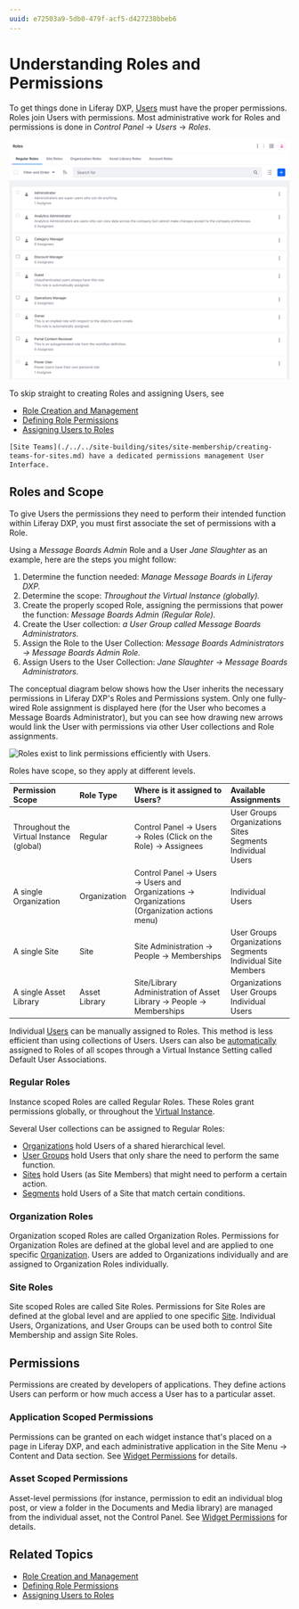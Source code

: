 ```yaml
---
uuid: e72503a9-5db0-479f-acf5-d427238bbeb6
---
```

# Understanding Roles and Permissions

To get things done in Liferay DXP, [Users](./../users/understanding-users.md) must have the proper permissions. Roles join Users with permissions. Most administrative work for Roles and permissions is done in *Control Panel* &rarr; *Users* &rarr; *Roles*.

![Manage Roles from the Control Panel.](./understanding-roles-and-permissions/images/03.png)

To skip straight to creating Roles and assigning Users, see

* [Role Creation and Management](./creating-and-managing-roles.md)
* [Defining Role Permissions](./defining-role-permissions.md)
* [Assigning Users to Roles](./assigning-users-to-roles.md)

```{note}
[Site Teams](./../../site-building/sites/site-membership/creating-teams-for-sites.md) have a dedicated permissions management User Interface.
```

## Roles and Scope

To give Users the permissions they need to perform their intended function within Liferay DXP, you must first associate the set of permissions with a Role.

Using a _Message Boards Admin_ Role and a User _Jane Slaughter_ as an example, here are the steps you might follow:

1. Determine the function needed: _Manage Message Boards in Liferay DXP._
1. Determine the scope: _Throughout the Virtual Instance (globally)._
1. Create the properly scoped Role, assigning the permissions that power the function: _Message Boards Admin (Regular Role)._
1. Create the User collection: _a User Group called Message Boards Administrators._
1. Assign the Role to the User Collection: _Message Boards Administrators &rarr; Message Boards Admin Role._
1. Assign Users to the User Collection: _Jane Slaughter &rarr; Message Boards Administrators._

The conceptual diagram below shows how the User inherits the necessary permissions in Liferay DXP's Roles and Permissions system. Only one fully-wired Role assignment is displayed here (for the User who becomes a Message Boards Administrator), but you can see how drawing new arrows would link the User with permissions via other User collections and Role assignments.

![Roles exist to link permissions efficiently with Users.](./understanding-roles-and-permissions/images/02.png)

Roles have scope, so they apply at different levels.

| Permission Scope | Role Type | Where is it assigned to Users? | Available Assignments |
| :--- | :--- | :--- | :--- |
| Throughout the Virtual Instance (global) | Regular   | Control Panel &rarr; Users &rarr; Roles (Click on the Role) &rarr; Assignees | User Groups <br />Organizations <br />Sites <br />Segments <br />Individual Users |
| A single Organization | Organization | Control Panel &rarr; Users &rarr; Users and Organizations &rarr; Organizations (Organization actions menu) | Individual Users |
| A single Site    | Site   | Site Administration &rarr; People &rarr; Memberships | User Groups <br />Organizations <br />Segments <br />Individual Site Members |
| A single Asset Library | Asset Library | Site/Library Administration of Asset Library &rarr; People &rarr; Memberships | Organizations <br />User Groups <br /> Individual Users |

<!-- ripped out row from above table as per LRODCS-8188: | A single Account | Account   | Control Panel &rarr; Accounts &rarr; Accounts (Select Account) &rarr; Roles | Individual Account Members -->

Individual [Users](./../users/understanding-users.md) can be manually assigned to Roles. This method is less efficient than using collections of Users. Users can also be [automatically](../../system-administration/configuring-liferay/virtual-instances.md) assigned to Roles of all scopes through a Virtual Instance Setting called Default User Associations.

### Regular Roles

Instance scoped Roles are called Regular Roles. These Roles grant permissions globally, or throughout the [Virtual Instance](../../system-administration/configuring-liferay/virtual-instances.md).

Several User collections can be assigned to Regular Roles:

* [Organizations](./../organizations/understanding-organizations.md) hold Users of a shared hierarchical level.
* [User Groups](./../user-groups/creating-and-managing-user-groups.md) hold Users that only share the need to perform the same function.
* [Sites](./../../site-building/sites/site-membership/adding-members-to-sites.md) hold Users (as Site Members) that might need to perform a certain action.
* [Segments](./../../site-building/personalizing-site-experience/segmentation/creating-and-managing-user-segments.md) hold Users of a Site that match certain conditions.

### Organization Roles

Organization scoped Roles are called Organization Roles. Permissions for Organization Roles are defined at the global level and are applied to one specific [Organization](../../users-and-permissions/organizations/understanding-organizations.md). Users are added to Organizations individually and are assigned to Organization Roles individually.

### Site Roles

Site scoped Roles are called Site Roles. Permissions for Site Roles are defined at the global level and are applied to one specific [Site](../../site-building/getting-started-with-site-building.md). Individual Users, Organizations, and User Groups can be used both to control Site Membership and assign Site Roles.

## Permissions

Permissions are created by developers of applications. They define actions Users can perform or how much access a User has to a particular asset.

### Application Scoped Permissions

Permissions can be granted on each widget instance that's placed on a page in Liferay DXP, and each administrative application in the Site Menu &rarr; Content and Data section. See [Widget Permissions](./../../site-building/creating-pages/page-fragments-and-widgets/using-widgets/configuring-widgets/setting-widget-permissions.md) for details.

### Asset Scoped Permissions

Asset-level permissions (for instance, permission to edit an individual blog post, or view a folder in the Documents and Media library) are managed from the individual asset, not the Control Panel. See [Widget Permissions](./../../site-building/creating-pages/page-fragments-and-widgets/using-widgets/configuring-widgets/setting-widget-permissions.md) for details.

## Related Topics

* [Role Creation and Management](./creating-and-managing-roles.md)
* [Defining Role Permissions](./defining-role-permissions.md)
* [Assigning Users to Roles](./assigning-users-to-roles.md)
